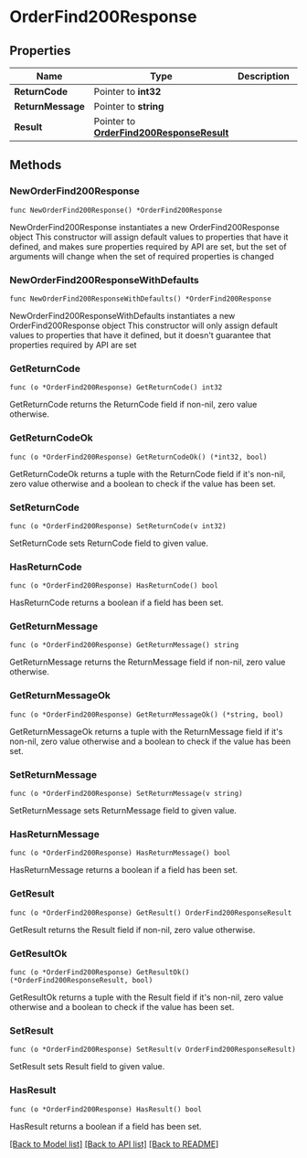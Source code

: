 # OrderFind200Response

## Properties

Name | Type | Description | Notes
------------ | ------------- | ------------- | -------------
**ReturnCode** | Pointer to **int32** |  | [optional] 
**ReturnMessage** | Pointer to **string** |  | [optional] 
**Result** | Pointer to [**OrderFind200ResponseResult**](OrderFind200ResponseResult.md) |  | [optional] 

## Methods

### NewOrderFind200Response

`func NewOrderFind200Response() *OrderFind200Response`

NewOrderFind200Response instantiates a new OrderFind200Response object
This constructor will assign default values to properties that have it defined,
and makes sure properties required by API are set, but the set of arguments
will change when the set of required properties is changed

### NewOrderFind200ResponseWithDefaults

`func NewOrderFind200ResponseWithDefaults() *OrderFind200Response`

NewOrderFind200ResponseWithDefaults instantiates a new OrderFind200Response object
This constructor will only assign default values to properties that have it defined,
but it doesn't guarantee that properties required by API are set

### GetReturnCode

`func (o *OrderFind200Response) GetReturnCode() int32`

GetReturnCode returns the ReturnCode field if non-nil, zero value otherwise.

### GetReturnCodeOk

`func (o *OrderFind200Response) GetReturnCodeOk() (*int32, bool)`

GetReturnCodeOk returns a tuple with the ReturnCode field if it's non-nil, zero value otherwise
and a boolean to check if the value has been set.

### SetReturnCode

`func (o *OrderFind200Response) SetReturnCode(v int32)`

SetReturnCode sets ReturnCode field to given value.

### HasReturnCode

`func (o *OrderFind200Response) HasReturnCode() bool`

HasReturnCode returns a boolean if a field has been set.

### GetReturnMessage

`func (o *OrderFind200Response) GetReturnMessage() string`

GetReturnMessage returns the ReturnMessage field if non-nil, zero value otherwise.

### GetReturnMessageOk

`func (o *OrderFind200Response) GetReturnMessageOk() (*string, bool)`

GetReturnMessageOk returns a tuple with the ReturnMessage field if it's non-nil, zero value otherwise
and a boolean to check if the value has been set.

### SetReturnMessage

`func (o *OrderFind200Response) SetReturnMessage(v string)`

SetReturnMessage sets ReturnMessage field to given value.

### HasReturnMessage

`func (o *OrderFind200Response) HasReturnMessage() bool`

HasReturnMessage returns a boolean if a field has been set.

### GetResult

`func (o *OrderFind200Response) GetResult() OrderFind200ResponseResult`

GetResult returns the Result field if non-nil, zero value otherwise.

### GetResultOk

`func (o *OrderFind200Response) GetResultOk() (*OrderFind200ResponseResult, bool)`

GetResultOk returns a tuple with the Result field if it's non-nil, zero value otherwise
and a boolean to check if the value has been set.

### SetResult

`func (o *OrderFind200Response) SetResult(v OrderFind200ResponseResult)`

SetResult sets Result field to given value.

### HasResult

`func (o *OrderFind200Response) HasResult() bool`

HasResult returns a boolean if a field has been set.


[[Back to Model list]](../README.md#documentation-for-models) [[Back to API list]](../README.md#documentation-for-api-endpoints) [[Back to README]](../README.md)


